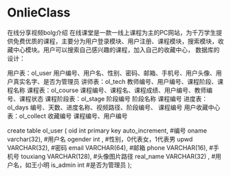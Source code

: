# OnlieClass

在线分享视频bolg介绍
  在线课堂是一款一线上课程为主的PC网站，为千万学生提供免费优质的课程，主要分为用户登录模块、用户注册、课程模块，搜索模块，收藏中心模块。用户可以搜索自己感兴趣的课程，加入自己的收藏中心，
数据库的设计：
  
用户表：ol_user
用户编号、用户名、性别、密码、邮箱、手机号、用户头像、用户真实名字、是否为管理员
讲师表：ol_tech
教师编号、用户编号、课程阶段、课程名称
课程表：ol_course
课程编号、课程名、课程成绩、用户编号、教师编号、课程状态
课程阶段表：ol_stage
阶段编号 阶段名称 课程编号
进度表：ol_days
编号、天数、进度名称、视频路径、阶段编号、 课程编号
用户收藏中心表：ol_collect
收藏编号 课程编号、用户编号


create table ol_user  (
oid int primary key auto_increment,  #编号
oname  varchar(32),                  #用户名
ogender int ,                        #性别，0代表女，1代表男
upwd  VARCHAR(32),                   #密码
email VARCHAR(64),                   #邮箱
phone VARCHAR(16),             #手机号
touxiang VARCHAR(128),        #头像图片路径
real_name VARCHAR(32) ,      #用户名，如王小明
is_admin int                #是否为管理员
);